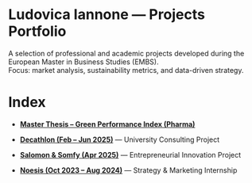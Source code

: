 # Ludovica Iannone — Projects Portfolio

A selection of professional and academic projects developed during the European Master in Business Studies (EMBS).  
Focus: market analysis, sustainability metrics, and data-driven strategy.

# Index

- **[Master Thesis – Green Performance Index (Pharma)](./thesis-green-index/01-summary.pdf)**

- **[Decathlon (Feb – Jun 2025)](./Decathlon%20project%20summary.pdf)** — University Consulting Project
  
- **[Salomon & Somfy (Apr 2025)](./Salomon%20somfy%20project%20summary.pdf)** — Entrepreneurial Innovation Project
  
- **[Noesis (Oct 2023 – Aug 2024)](./Noesis%20project%20summary.pdf)** — Strategy & Marketing Internship   

